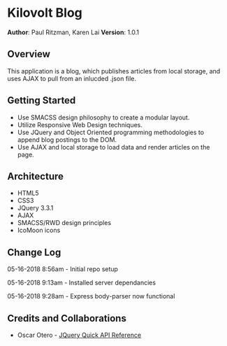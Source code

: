 # Kilovolt Blog

**Author**: Paul Ritzman, Karen Lai 
**Version**: 1.0.1

## Overview
This application is a blog, which publishes articles from local storage, and uses AJAX to pull from an inlucded .json file.

## Getting Started
* Use SMACSS design philosophy to create a modular layout.
* Utilize Responsive Web Design techniques.
* Use JQuery and Object Oriented programming methodologies to append blog postings to the DOM.
* Use AJAX and local storage to load data and render articles on the page.

## Architecture
* HTML5
* CSS3
* JQuery 3.3.1
* AJAX
* SMACSS/RWD design principles
* IcoMoon icons

## Change Log
05-16-2018 8:56am - Initial repo setup

05-16-2018 9:13am - Installed server dependancies

05-16-2018 9:28am - Express body-parser now functional 

## Credits and Collaborations

* Oscar Otero - [JQuery Quick API Reference](https://oscarotero.com/jquery/)
